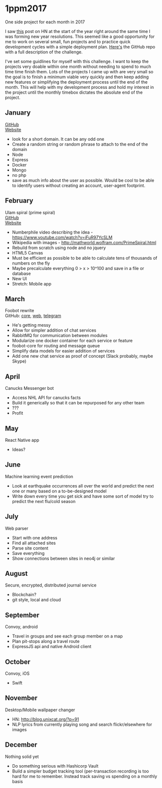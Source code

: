 # 1ppm2017
One side project for each month in 2017

I saw [this](https://news.ycombinator.com/item?id=13284332) post on HN at the start of the year right around the same time I was forming new year resolutions. 
This seemed like a good opportunity for me to work on several small, fun projects and to practice quick development cycles with a simple deployment plan.
[Here's](https://github.com/1ppm/1ppmLog) the GitHub repo with a full description of the challenge.

I've set some guidlines for myself with this challenge. I want to keep the projects very doable within one month without needing to spend to much time time finish them. Lots of the projects I came up with are very small so the goal is to finish a minimum viable very quickly and then keep adding new features or simplifying the deployment process until the end of the month. This will help with my development process and hold my interest in the project until the monthly timebox dictates the absolute end of the project.

## January
[GitHub](https://github.com/Brymastr/ziip)  
[Website](http://ziip.ca/)
- look for a short domain. It can be any odd one
- Create a random string or random phrase to attach to the end of the domain
- Node
- Express
- Docker
- Mongo
- no php
- save as much info about the user as possible. Would be cool to be able to identify users without creating an account, user-agent footprint.

## February
Ulam spiral (prime spiral)  
[GitHub](https://github.com/Brymastr/spiral/tree/v2)  
[Website](https://spiral.dorsaydevelopment.ca)
- Numberphile video describing the idea - https://www.youtube.com/watch?v=iFuR97YcSLM
- Wikipedia with images - http://mathworld.wolfram.com/PrimeSpiral.html
- Rebuild from scratch using node and no jquery
- HTML5 Canvas
- Must be efficient as possible to be able to calculate tens of thousands of numbers on the fly
- Maybe precalculate everything 0 > x > 10^100 and save in a file or database
- New UI
- Stretch: Mobile app

## March
Foobot rewrite  
GitHub: [core](https://github.com/Brymastr/foobot/tree/rabbit), [web](https://github.com/Brymastr/foobot-web), [telegram](https://github.com/Brymastr/foobot-telegram)
- He's getting messy
- Allow for simpler addition of chat services
- RabbitMQ for communication between modules
- Modularize one docker container for each service or feature
- foobot-core for routing and message queue
- Simplify data models for easier addition of services
- Add one new chat service as proof of concept (Slack probably, maybe Skype)

## April
Canucks Messenger bot
- Access NHL API for canucks facts
- Build it generically so that it can be repurposed for any other team
- ???
- Profit

## May
React Native app
- Ideas?

## June
Machine learning event prediction
- Look at earthquake occurrences all over the world and predict the next one or many based on a to-be-designed model
- Write down every time you get sick and have some sort of model try to predict the next flu/cold season

## July
Web parser
- Start with one address
- Find all attached sites
- Parse site content
- Save everything
- Show connections between sites in neo4j or similar

## August
Secure, encrypted, distributed journal service
- Blockchain?
- git style, local and cloud

## September
Convoy, android
- Travel in groups and see each group member on a map
- Plan pit-stops along a travel route
- ExpressJS api and native Android client

## October
Convoy, iOS
- Swift

## November
Desktop/Mobile wallpaper changer
- HN: http://blog.unixcat.org/?p=91
- NLP lyrics from currently playing song and search flickr/elsewhere for images

## December
Nothing solid yet   
- Do something serious with Hashicorp Vault
- Build a simpler budget tracking tool (per-transaction recording is too hard for me to remember. Instead track saving vs spending on a monthly basis

